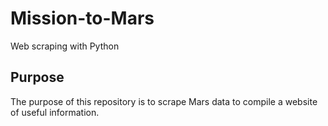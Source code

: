 # Mission-to-Mars
Web scraping with Python

## Purpose
The purpose of this repository is to scrape Mars data to compile a website of useful information.
